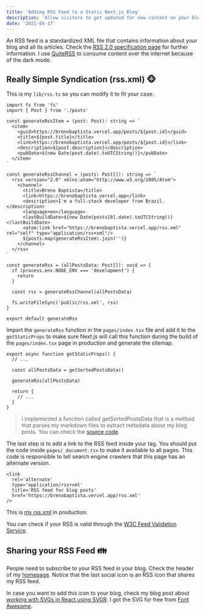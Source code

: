 ```yaml
---
title: 'Adding RSS Feed to a Static Next.js Blog'
description: 'Allow visitors to get updated for new content on your blog.'
date: '2021-04-17'
---
```


An RSS feed is a standardized XML file that contains information about your blog and all its articles. Check the [RSS 2.0 specification page](https://validator.w3.org/feed/docs/rss2.html) for further information. I use [QuiteRSS](https://quiterss.org/en/download) to consume content over the internet because of the dark mode.

## Really Simple Syndication (rss.xml) <span class="emoji">🐵</span>

This is my `lib/rss.ts` so you can modify it to fit your case:

```tsx[class="line-numbers"]
import fs from 'fs'
import { Post } from './posts'

const generateRssItem = (post: Post): string => `
  <item>
    <guid>https://brenobaptista.vercel.app/posts/${post.id}</guid>
    <title>${post.title}</title>
    <link>https://brenobaptista.vercel.app/posts/${post.id}</link>
    <description>${post.description}</description>
    <pubDate>${new Date(post.date).toUTCString()}</pubDate>
  </item>
`

const generateRssChannel = (posts: Post[]): string => `
  <rss version="2.0" xmlns:atom="http://www.w3.org/2005/Atom">
    <channel>
      <title>Breno Baptista</title>
      <link>https://brenobaptista.vercel.app</link>
      <description>I'm a full-stack developer from Brazil.</description>
      <language>en</language>
      <lastBuildDate>${new Date(posts[0].date).toUTCString()}</lastBuildDate>
      <atom:link href="https://brenobaptista.vercel.app/rss.xml" rel="self" type="application/rss+xml"/>
      ${posts.map(generateRssItem).join('')}
    </channel>
  </rss>
`

const generateRss = (allPostsData: Post[]): void => {
  if (process.env.NODE_ENV === 'development') {
    return
  }

  const rss = generateRssChannel(allPostsData)

  fs.writeFileSync('public/rss.xml', rss)
}

export default generateRss
```

Import the `generateRss` function in the `pages/index.tsx` file and add it to the `getStaticProps` to make sure Next.js will call this function during the build of the `pages/index.tsx` page in production and generate the sitemap.

```tsx[class="line-numbers"]
export async function getStaticProps() {
  // ...

  const allPostsData = getSortedPostsData()

  generateRss(allPostsData)

  return {
    // ...
  }
}
```

> I implemented a function called getSortedPostsData that is a method that parses my markdown files to extract metadata about my blog posts. You can check the [source code](https://github.com/brenobaptista/blog/blob/main/src/lib/posts.ts).

The last step is to add a link to the RSS feed inside your <head> tag. You should put the code inside `pages/_document.tsx` to make it available to all pages. This code is responsible to tell search engine crawlers that this page has an alternate version.

```tsx[class="line-numbers"]
<link
  rel='alternate'
  type='application/rss+xml'
  title='RSS feed for blog posts'
  href='https://brenobaptista.vercel.app/rss.xml'
/>
```

This is [my rss.xml](http://brenobaptista.vercel.app/rss.xml) in production.

You can check if your RSS is valid through the [W3C Feed Validation Service](https://validator.w3.org/feed/).

## Sharing your RSS Feed <span class="emoji">👪</span>

People need to subscribe to your RSS feed in your blog. Check the header of my [homepage](/). Notice that the last social icon is an RSS icon that shares my RSS feed.

In case you want to add this icon to your blog, check my blog post about [working with SVGs in React using SVGR](/posts/working-with-svgs-in-react-using-svgr). I got the SVG for free from [Font Awesome](https://fontawesome.com/).
